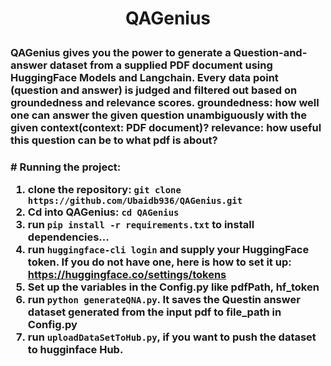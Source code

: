 
<h1 align="center"> <p>QAGenius</p></h1>
<h3 align="left">
    <p align="left"> 
        QAGenius gives you the power to generate a Question-and-answer dataset from a supplied PDF document using HuggingFace Models and Langchain. Every data point (question and answer) is judged and filtered out based on groundedness and relevance scores. 
        groundedness: how well one can answer the given question unambiguously with the given context(context: PDF document)?
        relevance:  how useful this question can be to what pdf is about?
        
   </p>
</h3>


<h3 align="left">
# Running the project:

1. clone the repository: `git clone https://github.com/Ubaidb936/QAGenius.git`
2. Cd into QAGenius: `cd QAGenius`
3. run `pip install -r requirements.txt` to install dependencies...
4. run  `huggingface-cli login` and supply your HuggingFace token. If you do not have one, here is  how to set it up: https://huggingface.co/settings/tokens
5. Set up the variables in the Config.py like pdfPath, hf_token 
6. run `python generateQNA.py`. It saves the  Questin answer dataset generated from the input pdf to file_path in Config.py
7. run `uploadDataSetToHub.py`, if you want to push the dataset to hugginface Hub.
</h3>
